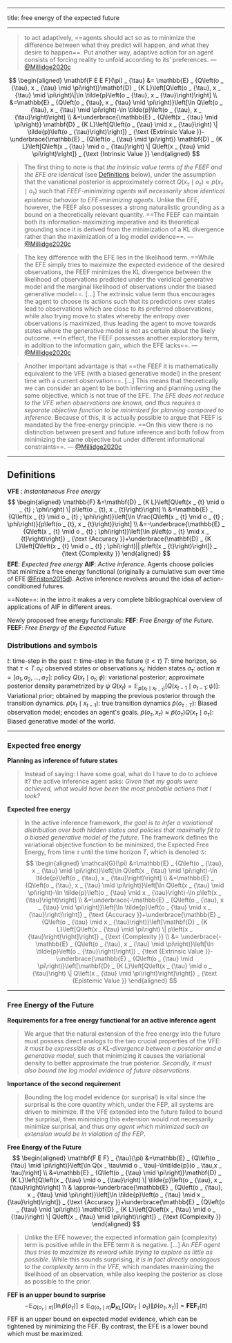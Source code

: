
---
title: free energy of the expected future

---

> to act adaptively, ==agents should act so as to minimize the difference between what they predict will happen, and what they desire to happen==. Put another way, adaptive action for an agent consists of forcing reality to unfold according to its’ preferences.  — [@Millidge2020c](notes/6-Citation-notes/@Millidge2020c.md)

$$
\begin{aligned}
\mathbf{F E E F}(\pi) _ {\tau} 
&= \mathbb{E} _ {Q\left(o _ {\tau}, x _ {\tau} \mid \pi\right)}\mathbf{D} _ {K L}\left[Q\left(o _ {\tau}, x _ {\tau} \mid \pi\right)\|\ln \tilde{p}\left(o _ {\tau}, x _ {\tau}\right)\right] \\
&=\mathbb{E} _ {Q\left(o _ {\tau}, x _ {\tau} \mid \pi\right)}\left[\ln Q\left(o _ {\tau}, x _ {\tau} \mid \pi\right)-\ln \tilde{p}\left(o _ {\tau}, x _ {\tau}\right)\right] \\
&=\underbrace{\mathbb{E} _ {Q\left(x _ {\tau} \mid \pi\right)} \mathbf{D} _ {K L}\left[Q\left(o _ {\tau} \mid x _ {\tau}\right) \| \tilde{p}\left(o _ {\tau}\right)\right]} _ {\text {Extrinsic Value }}-\underbrace{\mathbb{E} _ {Q\left(o _ {\tau} \mid \pi\right)} \mathbf{D} _ {K L}\left[Q\left(x _ {\tau} \mid o _ {\tau}\right) \| Q\left(x _ {\tau} \mid \pi\right)\right]} _ {\text {Intrinsic Value }}
\end{aligned}
$$

> The first thing to note is that *the intrinsic value terms of the FEEF and the EFE are identical* (see [Definitions](notes/2-Literature-notes/free-energy-of-the-expected-future.md/#Definitions) below), under the assumption that the variational posterior is approximately correct $Q(x _ \tau\mid o _ \tau) \approx p(x _ \tau\mid o _ \tau)$ such that *FEEF-minimizing agents will necessarily show identical epistemic behavior to EFE-minimizing agents*. Unlike the EFE, however, the FEEF also possesses a strong naturalistic grounding as a bound on a theoretically relevant quantity. ==The FEEF can maintain both its information-maximizing imperative and its theoretical grounding since it is derived from the minimization of a KL divergence rather than the maximization of a log model evidence==. — [@Millidge2020c](notes/6-Citation-notes/@Millidge2020c.md)

> The key difference with the EFE lies in the likelihood term. ==While the EFE simply tries to maximize the expected evidence of the desired observations, the FEEF minimizes the KL divergence between the likelihood of observations predicted under the veridical generative model and the marginal likelihood of observations under the biased generative model==.
> [...] The extrinsic value term thus encourages the agent to choose its actions such that its predictions over states lead to observations which are close to its preferred observations, while also trying move to states whereby the entropy over observations is maximized, thus leading the agent to move towards states where the generative model is not as certain about the likely outcome. ==In effect, the FEEF possesses another exploratory term, in addition to the information gain, which the EFE lacks==.  — [@Millidge2020c](notes/6-Citation-notes/@Millidge2020c.md)

> Another important advantage is that ==the FEEF it is mathematically equivalent to the VFE (with a biased generative model) in the present time with a current observation==. [...] This means that theoretically we can consider an agent to be both inferring and planning using the same objective, which is not true of the EFE. *The EFE does not reduce to the VFE when observations are known, and thus requires a separate objective function to be minimized for planning compared to inference*. Because of this, it is actually possible to argue that FEEF is mandated by the free-energy principle. ==On this view there is no distinction between present and future inference and both follow from minimizing the same objective but under different informational constraints==.  — [@Millidge2020c](notes/6-Citation-notes/@Millidge2020c.md)

---

## Definitions

**VFE** : *Instantaneous Free energy*
$$
\begin{aligned}
\mathbb{F} &=\mathbf{D} _ {K L}\left[Q\left(x _ {t} \mid o _ {t} ; \phi\right) \| p\left(o _ {t}, x _ {t}\right)\right] \\
&=\mathbb{E} _ {Q\left(x _ {t} \mid o _ {t} ; \phi\right)}\left[\ln \frac{Q\left(x _ {t} \mid o _ {t} ; \phi\right)}{p\left(o _ {t}, x _ {t}\right)}\right] \\
&=-\underbrace{\mathbb{E} _ {Q\left(x _ {t} \mid o _ {t} ; \phi\right)}\left[\ln p\left(o _ {t} \mid x _ {t}\right)\right]} _ {\text {Accuracy }}+\underbrace{\mathbf{D} _ {K L}\left[Q\left(x _ {t} \mid o _ {t} ; \phi\right)|| p\left(x _ {t}\right)\right]} _ {\text {Complexity }}
\end{aligned}
$$
**EFE**: *Expected free energy*
**AIF**: *Active inference*. Agents choose policies that minimize a free energy functional (originally a cumulative sum over time of EFE [@Friston2015d](notes/6-Citation-notes/@Friston2015d.md)). Active inference revolves around the idea of action-conditioned futures.

==Note==: in the intro it makes a very complete bibliographical overview of applications of AIF in different areas.

Newly proposed free energy functionals:
**FEF**: *Free Energy of the Future.*
**FEEF**: *Free Energy of the Expected Future*

### Distributions and symbols
$t$: time-step in the past
$\tau$: time-step in the future ($t<\tau$)
$T$: time horizon, so that $\tau<T$
$o _ t$: observed states or observations
$x _ t$: hidden states
$a _ \tau$: action
$\pi=[a _ 1, a _ 2,\dots,a _ T]$: policy
$Q(x _ t\mid o _ t ;\phi)$: variational posterior; approximate posterior density parametrized by $\psi$
$Q(x _ t)=\mathbb{E} _ {p(x _ t\mid x _ {t-1})}[Q(x _ {t-1}\mid o _ {t-1};\psi)]$: Variational prior; obtained by mapping the previous posterior through the transition dynamics.
$p(x _ t\mid x _ {t-1})$: true transition dynamics
$\tilde{p}(o _ {\tau:T})$: Biased observation model; encodes an agent's goals.
$\tilde{p}(o _ \tau,x _ \tau)\approx\tilde{p}(o _ \tau)Q(x _ \tau\mid o _ \tau)$: Biased generative model of the world.

---
### Expected free energy

**Planning as inference of future states**
> Instead of saying: I have some goal, what do I have to do to achieve it? the active inference agent asks: *Given that my goals were achieved, what would have been the most probable actions that I took?*

**Expected free energy**
> In the active inference framework, *the goal is to infer a variational distribution over both hidden states and policies that maximally fit to a biased generative model of the future*. The framework defines the variational objective function to be minimized, the Expected Free Energy, from time $\tau$ until the time horizon $T$, which is denoted $\mathcal{G}$:
$$
\begin{aligned}
\mathcal{G}(\pi) &=\mathbb{E} _ {Q\left(o _ {\tau}, x _ {\tau} \mid \pi\right)}\left[\ln Q\left(x _ {\tau} \mid \pi\right)-\ln \tilde{p}\left(o _ {\tau}, x _ {\tau}\right)\right] \\
&=\mathbb{E} _ {Q\left(o _ {\tau}, x _ {\tau} \mid \pi\right)}\left[\ln Q\left(x _ {\tau} \mid \pi\right)-\ln \tilde{p}\left(o _ {\tau} \mid x _ {\tau}\right)-\ln p\left(x _ {\tau}\right)\right] \\
&=\underbrace{-\mathbb{E} _ {Q\left(o _ {\tau}, x _ {\tau} \mid \pi\right)}\left[\ln \tilde{p}\left(o _ {\tau} \mid x _ {\tau}\right)\right]} _ {\text {Accuracy }}+\underbrace{\mathbb{E} _ {Q\left(o _ {\tau} \mid x _ {\tau}\right)}\left[\mathbf{D} _ {K L}\left[Q\left(x _ {\tau} \mid \pi\right) \| p\left(x _ {\tau}\right)\right]\right]} _ {\text {Complexity }} \\
&= \underbrace{-\mathbb{E} _ {Q\left(o _ {\tau}, x _ {\tau} \mid \pi\right)}\left[\ln \tilde{p}\left(o _ {\tau}\right)\right]} _ {\text {Extrinsic Value }}-\underbrace{\mathbb{E} _ {Q\left(o _ {\tau} \mid \pi\right)}\left[\mathbf{D} _ {K L}\left[Q\left(x _ {\tau} \mid o _ {\tau}\right) \| Q\left(x _ {\tau} \mid \pi\right)\right]\right]} _ {\text {Epistemic Value }}
\end{aligned}
$$

---
### Free Energy of the Future

**Requirements for a free energy functional for an active inference agent**
> We argue that the natural extension of the free energy into the future must possess direct analogs to the two crucial properties of the VFE: *it must be expressible as a KL-divergence between a posterior and a generative model*, such that minimizing it causes the variational density to better approximate the true posterior. *Secondly, it must also bound the log model evidence of future observations*.

**Importance of the second requirement**
> Bounding the log model evidence (or surprisal) is vital since the surprisal is the core quantity which, under the FEP, all systems are driven to minimize. If the VFE extended into the future failed to bound the surprisal, then minimizing this extension would not necessarily minimize surprisal, and thus *any agent which minimized such an extension would be in violation of the FEP*.

**Free Energy of the Future**
$$
\begin{aligned}
\mathbf{F E F} _ {\tau}(\pi) &=\mathbb{E} _ {Q\left(o _ {\tau} \mid \pi\right)}\left[\ln Q(x _ \tau\mid o _ \tau)-\ln\tilde{p}(o _ \tau,x _ \tau)\right] \\
&=\mathbb{E} _ {Q\left(o _ {\tau} \mid \pi\right)}\mathbf{D} _ {K L}\left[Q\left(x _ {\tau} \mid o _ {\tau}\right) \| \tilde{p}\left(o _ {\tau}, x _ {\tau}\right)\right] \\
& \approx-\underbrace{\mathbb{E} _ {Q\left(o _ {\tau}, x _ {\tau} \mid \pi\right)}\left[\ln \tilde{p}\left(o _ {\tau} \mid x _ {\tau}\right)\right]} _ {\text {Accuracy }}+\underbrace{\mathbb{E} _ {Q\left(o _ {\tau} \mid \pi\right)} \mathbf{D} _ {K L}\left[Q\left(x _ {\tau} \mid o _ {\tau}\right) \| Q\left(x _ {\tau} \mid \pi\right)\right]} _ {\text {Complexity }}
\end{aligned}
$$

> Unlike the EFE however, the expected information gain (complexity) term is positive while in the EFE term it is negative. [...] An *FEF agent thus tries to maximize its reward while trying to explore as little as possible*. While this sounds surprising, *it is in fact directly analogous to the complexity term in the VFE*, which mandates maximizing the likelihood of an observation, while also keeping the posterior as close as possible to the prior.

**FEF is an upper bound to surprise**
$$
-\mathbb{E} _ {Q\left(o _ {\tau} \mid \pi\right)}\left[\ln\tilde{p}(o _ \tau)\right] \leq \mathbb{E} _ {Q\left(o _ {\tau} \mid \pi\right)}\mathbf{D} _ {K L}\left[Q\left(x _ {\tau} \mid o _ {\tau}\right) \| \tilde{p}\left(o _ {\tau}, x _ {\tau}\right)\right] = \mathbf{F E F} _ {\tau}(\pi)
$$
FEF is an upper bound on expected model evidence, which can be tightened by minimizing the FEF. By contrast, the EFE is a lower bound which must be maximized.

